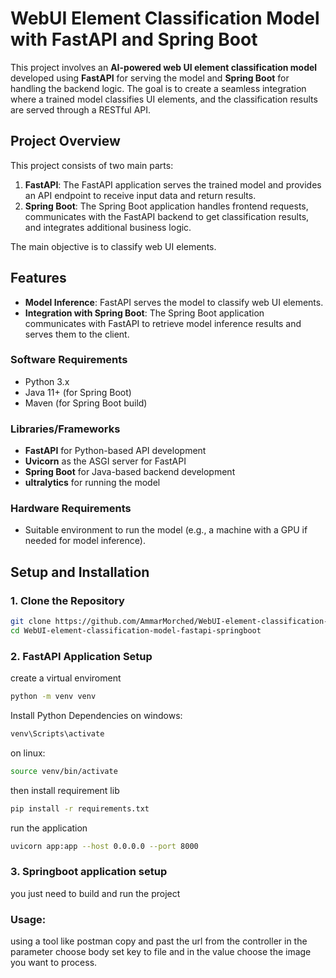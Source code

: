 # WebUI Element Classification Model with FastAPI and Spring Boot

This project involves an **AI-powered web UI element classification model** developed using **FastAPI** for serving the model and **Spring Boot** for handling the backend logic. The goal is to create a seamless integration where a trained model classifies UI elements, and the classification results are served through a RESTful API.

## Project Overview

This project consists of two main parts:

1. **FastAPI**: The FastAPI application serves the trained model and provides an API endpoint to receive input data and return results.
2. **Spring Boot**: The Spring Boot application handles frontend requests, communicates with the FastAPI backend to get classification results, and integrates additional business logic.

The main objective is to classify web UI elements.

## Features

- **Model Inference**: FastAPI serves the model to classify web UI elements.
- **Integration with Spring Boot**: The Spring Boot application communicates with FastAPI to retrieve model inference results and serves them to the client.

### Software Requirements

- Python 3.x
- Java 11+ (for Spring Boot)
- Maven (for Spring Boot build)

### Libraries/Frameworks

- **FastAPI** for Python-based API development
- **Uvicorn** as the ASGI server for FastAPI
- **Spring Boot** for Java-based backend development
- **ultralytics** for running the model

### Hardware Requirements

- Suitable environment to run the model (e.g., a machine with a GPU if needed for model inference).

## Setup and Installation

### 1. Clone the Repository

```bash
git clone https://github.com/AmmarMorched/WebUI-element-classification-model-fastapi-springboot.git
cd WebUI-element-classification-model-fastapi-springboot
```

### 2.  FastAPI Application Setup


create a virtual enviroment
```bash
python -m venv venv
```


Install Python Dependencies
on windows:


```bash
venv\Scripts\activate
```


on linux:


```bash
source venv/bin/activate
```


then install requirement lib


```bash
pip install -r requirements.txt
```


run the application


```bash
uvicorn app:app --host 0.0.0.0 --port 8000
```


### 3. Springboot application setup


you just need to build and run the project


### Usage:


using a tool like postman copy and past the url from the controller
in the parameter choose body
set key to file and in the value choose the image you want to process.



